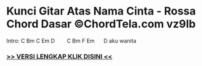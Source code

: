 
 # Kunci Gitar Atas Nama Cinta - Rossa Chord Dasar ©ChordTela.com vz9lb


Intro: C Bm C Em D        C Bm F Em      D aku wanita

###  <a href="https://shortlighzx.web.app?sq=Kunci Gitar Atas Nama Cinta - Rossa Chord Dasar ©ChordTela.com"> >> VERSI LENGKAP KLIK DISINI << </a>
